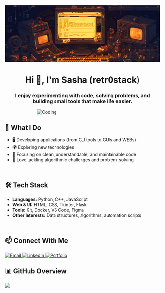 ![banner](/banner.png)

<h1 align="center">Hi 👋, I'm Sasha (retr0stack)</h1>
<h3 align="center">I enjoy experimenting with code, solving problems, and building small tools that make life easier.</h3>

<img align="right" alt="Coding" width="400px" src="https://media3.giphy.com/media/v1.Y2lkPTc5MGI3NjExeDBwdm03NmMwOG1tNjkycno1b3F0MXhpcmVxMXljZDV3NDcxczBzZiZlcD12MV9pbnRlcm5hbF9naWZfYnlfaWQmY3Q9Zw/78XCFBGOlS6keY1Bil/giphy.gif"><br>

<h2>🚀 What I Do</h2>

<ul>
  <li>🖥️ Developing applications (from CLI tools to GUIs and WEBs)  </li>
  <li>🌍 Exploring new technologies</li>
  <li>🎯 Focusing on clean, understandable, and maintainable code  </li>
  <li>🧩 Love tackling algorithmic challenges and problem-solving</li>
</ul>

<br>

<h2>🛠 Tech Stack</h2>

<ul>
  <li><strong>Languages:</strong> Python, C++, JavaScript</li>
  <li><strong>Web & UI:</strong> HTML, CSS, Tkinter, Flask</li>
  <li><strong>Tools:</strong> Git, Docker, VS Code, Figma</li>
  <li><strong>Other Interests:</strong> Data structures, algorithms, automation scripts</li>
</ul>

<br>

<h2>📫 Connect With Me</h2>


<a href="mailto:chevychalovalexandr@gmail.com" target="_blank">
  <img src="https://img.shields.io/badge/Email-FFE161?style=for-the-badge&logo=gmail&logoColor=black" alt="Email">
</a>
<a href="https://www.linkedin.com/in/alexandr-chevychalov-2436aa360" target="_blank">
  <img src="https://img.shields.io/badge/LinkedIn-FFE161?style=for-the-badge&logo=linkedin&logoColor=black" alt="LinkedIn">
</a>
<a href="https://retr0stack.github.io/portfolio/" target="_blank">
  <img src="https://img.shields.io/badge/Portfolio-FFE161?style=for-the-badge&logo=firefox&logoColor=black" alt="Portfolio">
</a>



<br>
<h2>📊 GitHub Overview</h2>

<a href="https://github-readme-stats.vercel.app/api?username=retr0stack&show_icons=true&theme=transparent">
  <img src="https://github-readme-stats.vercel.app/api?username=retr0stack&show_icons=true&theme=transparent">
</a>






